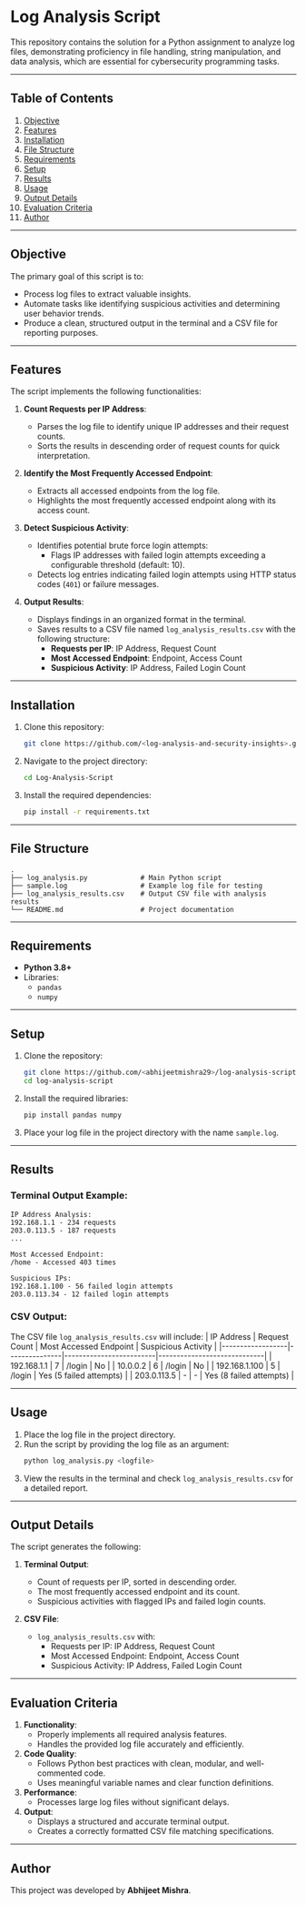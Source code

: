 
# Log Analysis Script

This repository contains the solution for a Python assignment to analyze log files, demonstrating proficiency in file handling, string manipulation, and data analysis, which are essential for cybersecurity programming tasks.

---

## Table of Contents
1. [Objective](#objective)
2. [Features](#features)
3. [Installation](#installation)
4. [File Structure](#file-structure)
5. [Requirements](#requirements)
6. [Setup](#setup)
7. [Results](#results)
8. [Usage](#usage)
9. [Output Details](#output-details)
10. [Evaluation Criteria](#evaluation-criteria)
11. [Author](#author)

---

## Objective
The primary goal of this script is to:
- Process log files to extract valuable insights.
- Automate tasks like identifying suspicious activities and determining user behavior trends.
- Produce a clean, structured output in the terminal and a CSV file for reporting purposes.

---

## Features
The script implements the following functionalities:
1. **Count Requests per IP Address**:
   - Parses the log file to identify unique IP addresses and their request counts.
   - Sorts the results in descending order of request counts for quick interpretation.

2. **Identify the Most Frequently Accessed Endpoint**:
   - Extracts all accessed endpoints from the log file.
   - Highlights the most frequently accessed endpoint along with its access count.

3. **Detect Suspicious Activity**:
   - Identifies potential brute force login attempts:
     - Flags IP addresses with failed login attempts exceeding a configurable threshold (default: 10).
   - Detects log entries indicating failed login attempts using HTTP status codes (`401`) or failure messages.

4. **Output Results**:
   - Displays findings in an organized format in the terminal.
   - Saves results to a CSV file named `log_analysis_results.csv` with the following structure:
     - **Requests per IP**: IP Address, Request Count
     - **Most Accessed Endpoint**: Endpoint, Access Count
     - **Suspicious Activity**: IP Address, Failed Login Count

---

## Installation
1. Clone this repository:
   ```bash
   git clone https://github.com/<log-analysis-and-security-insights>.git
   ```

2. Navigate to the project directory:
   ```bash
   cd Log-Analysis-Script
   ```

3. Install the required dependencies:
   ```bash
   pip install -r requirements.txt
   ```

---

## File Structure
```
.
├── log_analysis.py             # Main Python script
├── sample.log                  # Example log file for testing
├── log_analysis_results.csv    # Output CSV file with analysis results
└── README.md                   # Project documentation
```

---

## Requirements
- **Python 3.8+**
- Libraries:
  - `pandas`
  - `numpy`

---

## Setup
1. Clone the repository:
   ```bash
   git clone https://github.com/<abhijeetmishra29>/log-analysis-script.git
   cd log-analysis-script
   ```

2. Install the required libraries:
   ```bash
   pip install pandas numpy
   ```

3. Place your log file in the project directory with the name `sample.log`.

---

## Results

### Terminal Output Example:
```plaintext
IP Address Analysis:
192.168.1.1 - 234 requests
203.0.113.5 - 187 requests
...

Most Accessed Endpoint:
/home - Accessed 403 times

Suspicious IPs:
192.168.1.100 - 56 failed login attempts
203.0.113.34 - 12 failed login attempts
```

### CSV Output:
The CSV file `log_analysis_results.csv` will include:
| IP Address       | Request Count | Most Accessed Endpoint | Suspicious Activity         |
|------------------|---------------|-------------------------|-----------------------------|
| 192.168.1.1      | 7             | /login                  | No                          |
| 10.0.0.2         | 6             | /login                  | No                          |
| 192.168.1.100    | 5             | /login                  | Yes (5 failed attempts)     |
| 203.0.113.5      | -             | -                       | Yes (8 failed attempts)     |

---

## Usage
1. Place the log file in the project directory.
2. Run the script by providing the log file as an argument:
   ```bash
   python log_analysis.py <logfile>
   ```
3. View the results in the terminal and check `log_analysis_results.csv` for a detailed report.

---

## Output Details
The script generates the following:
1. **Terminal Output**:
   - Count of requests per IP, sorted in descending order.
   - The most frequently accessed endpoint and its count.
   - Suspicious activities with flagged IPs and failed login counts.

2. **CSV File**:
   - `log_analysis_results.csv` with:
     - Requests per IP: IP Address, Request Count
     - Most Accessed Endpoint: Endpoint, Access Count
     - Suspicious Activity: IP Address, Failed Login Count

---

## Evaluation Criteria
1. **Functionality**:
   - Properly implements all required analysis features.
   - Handles the provided log file accurately and efficiently.
2. **Code Quality**:
   - Follows Python best practices with clean, modular, and well-commented code.
   - Uses meaningful variable names and clear function definitions.
3. **Performance**:
   - Processes large log files without significant delays.
4. **Output**:
   - Displays a structured and accurate terminal output.
   - Creates a correctly formatted CSV file matching specifications.

---

## Author
This project was developed by **Abhijeet Mishra**.
